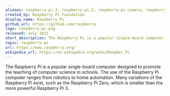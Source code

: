 ```yaml
---
aliases: raspberry-pi-3, raspberry-pi-2, raspberry-pi-camera, raspberrypi
created_by: Raspberry Pi Foundation
display_name: Raspberry Pi
github_url: https://github.com/raspberry
logo: raspberry-pi.png
released: July 2011
short_description: The Raspberry Pi is a popular single-board computer.
topic: raspberry-pi
url: https://www.raspberry.org/
wikipedia_url: https://en.wikipedia.org/wiki/Raspber_Pi
---
```

The Raspberry Pi is a popular single-board computer designed to promote the teaching of computer science in schools. The use of the Raspberry Pi computer ranges from robotics to home automation. Many variations of the Raspberry Pi exist, such as the Raspberry Pi Zero, which is smaller than the more powerful Raspberry Pi 3.
